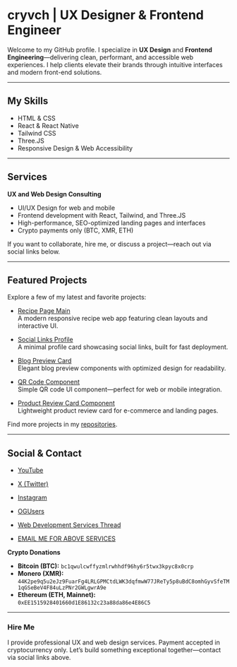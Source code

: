 # cryvch | UX Designer & Frontend Engineer

Welcome to my GitHub profile. I specialize in **UX Design** and **Frontend Engineering**—delivering clean, performant, and accessible web experiences. I help clients elevate their brands through intuitive interfaces and modern front-end solutions.

---

## My Skills

- HTML & CSS
- React & React Native
- Tailwind CSS
- Three.JS
- Responsive Design & Web Accessibility

---

## Services

**UX and Web Design Consulting**

- UI/UX Design for web and mobile
- Frontend development with React, Tailwind, and Three.JS
- High-performance, SEO-optimized landing pages and interfaces
- Crypto payments only (BTC, XMR, ETH)

If you want to collaborate, hire me, or discuss a project—reach out via social links below.

---

## Featured Projects

Explore a few of my latest and favorite projects:

- [Recipe Page Main](https://github.com/cryvch/recipe-page-main)  
  A modern responsive recipe web app featuring clean layouts and interactive UI.

- [Social Links Profile](https://github.com/cryvch/social-links-profile-fm)  
  A minimal profile card showcasing social links, built for fast deployment.

- [Blog Preview Card](https://github.com/cryvch/blog-preview-card-fm)  
  Elegant blog preview components with optimized design for readability.

- [QR Code Component](https://github.com/cryvch/qr-code-component-fm)  
  Simple QR code UI component—perfect for web or mobile integration.

- [Product Review Card Component](https://github.com/cryvch/product-review-card-component-deployment)  
  Lightweight product review card for e-commerce and landing pages.

Find more projects in my [repositories](https://github.com/cryvch?tab=repositories).

---

## Social & Contact

- [YouTube](https://www.youtube.com/@cryvch)
- [X (Twitter)](https://x.com/cryvch)
- [Instagram](https://www.instagram.com/cryvch0/)
- [OGUsers](https://oguser.com/zachj)
- [Web Development Services Thread](https://oguser.com/Thread-Service-Full-Stack-Developer-UX-Driven-Fast-Secure-Builds-FAST-DELIVERY)

- [EMAIL ME FOR ABOVE SERVICES](mailto:cryvch@protonmail.com)

**Crypto Donations**

- **Bitcoin (BTC):** `bc1qwulcwffyzmlrwhhdf96hy6r5twx3kpyc8x0crp`
- **Monero (XMR):** `44K2pe9q5u2eJz9FuarFg4LRLGPMCtdLWK3dqfmwW77JReTy5p8uBdC8omhGyvSfeTM1qGSeBeV4F84uLzPNr2GWLgwrA9e`
- **Ethereum (ETH, Mainnet):** `0xEE1515928401660d1E86132c23a88da86e4E86C5`

---

### Hire Me

I provide professional UX and web design services. Payment accepted in cryptocurrency only. Let’s build something exceptional together—contact via social links above.
